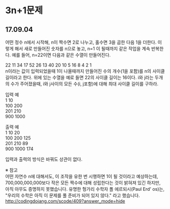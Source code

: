 # 3n+1문제
## 17.09.04
어떤 정수 n에서 시작해, n이 짝수면 2로 나누고, 홀수면 3을 곱한 다음 1을 더한다. 이렇게 해서 새로 만들어진 숫자를 n으로 놓고, n=1 이 될때까지 같은 작업을 계속 반복한다. 예를 들어, n=22이면 다음과 같은 수열이 만들어진다.

22 11 34 17 52 26 13 40 20 10 5 16 8 4 2 1  
n이라는 값이 입력되었을때 1이 나올때까지 만들어진 수의 개수(1을 포함)를 n의 사이클 길이라고 한다. 위에 있는 수열을 예로 들면 22의 사이클 길이는 16이다. i와 j라는 두개의 수가 주어졌을때, i와 j사이의 모든 수(i, j포함)에 대해 최대 사이클 길이를 구하라.

입력 예  
1    10  
100  200  
201  210  
900  1000  

출력 예  
1    10    20  
100  200   125  
201  210   89  
900  1000  174  

입력과 출력의 방식은 바꿔도 상관이 없다.

※ 참고  
어떤 자연수 n에 대해서도, 이 조작을 유한 번 시행하면 1이 될 것이라고 예상하는데, 700,000,000,000보다 작은 모든 짝수에 대해 성립한다는 것이 밝혀져 있긴 하지만, 아직 아무도 증명하지 못했습니다. 유명한 헝가리 수학자 폴 에르되시(Paul Erd' os)는, "우리의 수학은 아직 이 문제를 풀 준비가 되어 있지 않다." 라고 했습니다.  
http://codingdojang.com/scode/409?answer_mode=hide
